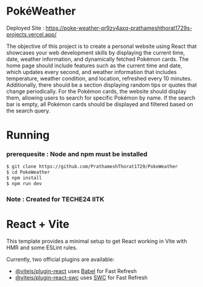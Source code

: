 # PokéWeather

Deployed Site : https://poke-weather-pr9zy4axq-prathameshthorat1729s-projects.vercel.app/

The objective of this project is to create a personal website using React that showcases your web development skills by displaying the current time, date, weather information, and dynamically fetched Pokémon cards. The home page should include features such as the current time and date, which updates every second, and weather information that includes temperature, weather condition, and location, refreshed every 10 minutes. Additionally, there should be a section displaying random tips or quotes that change periodically. For the Pokémon cards, the website should display them, allowing users to search for specific Pokémon by name. If the search bar is empty, all Pokémon cards should be displayed and filtered based on the search query.

# Running

### prerequesite : Node and npm must be installed

```bash
$ git clone https://github.com/PrathameshThorat1729/PokeWeather
$ cd PokeWeather
$ npm install
$ npm run dev
```

### Note : Created for TECHE24 IITK

# React + Vite

This template provides a minimal setup to get React working in Vite with HMR and some ESLint rules.

Currently, two official plugins are available:

- [@vitejs/plugin-react](https://github.com/vitejs/vite-plugin-react/blob/main/packages/plugin-react/README.md) uses [Babel](https://babeljs.io/) for Fast Refresh
- [@vitejs/plugin-react-swc](https://github.com/vitejs/vite-plugin-react-swc) uses [SWC](https://swc.rs/) for Fast Refresh

